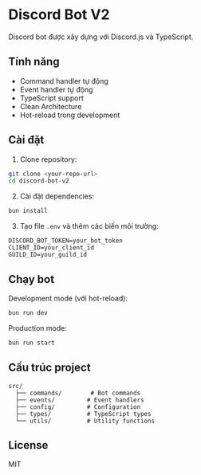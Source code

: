 # Discord Bot V2

Discord bot được xây dựng với Discord.js và TypeScript.

## Tính năng

- Command handler tự động
- Event handler tự động
- TypeScript support
- Clean Architecture
- Hot-reload trong development

## Cài đặt

1. Clone repository:
```bash
git clone <your-repo-url>
cd discord-bot-v2
```

2. Cài đặt dependencies:
```bash
bun install
```

3. Tạo file `.env` và thêm các biến môi trường:
```env
DISCORD_BOT_TOKEN=your_bot_token
CLIENT_ID=your_client_id
GUILD_ID=your_guild_id
```

## Chạy bot

Development mode (với hot-reload):
```bash
bun run dev
```

Production mode:
```bash
bun run start
```

## Cấu trúc project

```
src/
  ├── commands/        # Bot commands
  ├── events/         # Event handlers
  ├── config/         # Configuration
  ├── types/          # TypeScript types
  └── utils/          # Utility functions
```

## License

MIT
